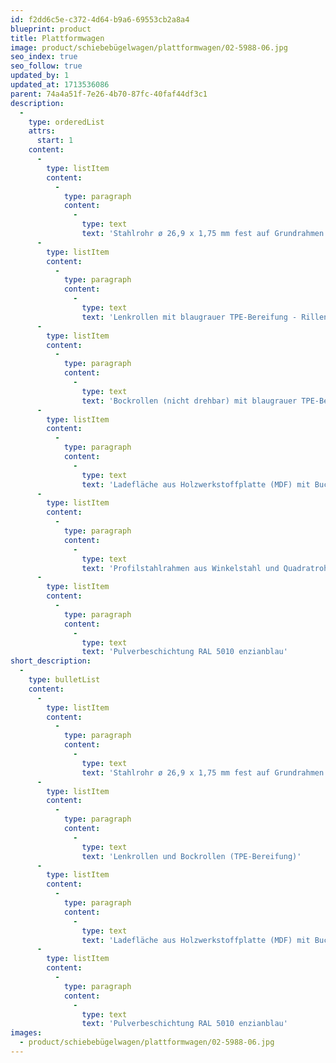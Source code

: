 ```yaml
---
id: f2dd6c5e-c372-4d64-b9a6-69553cb2a8a4
blueprint: product
title: Plattformwagen
image: product/schiebebügelwagen/plattformwagen/02-5988-06.jpg
seo_index: true
seo_follow: true
updated_by: 1
updated_at: 1713536086
parent: 74a4a51f-7e26-4b70-87fc-40faf44df3c1
description:
  -
    type: orderedList
    attrs:
      start: 1
    content:
      -
        type: listItem
        content:
          -
            type: paragraph
            content:
              -
                type: text
                text: 'Stahlrohr ø 26,9 x 1,75 mm fest auf Grundrahmen geschweißt'
      -
        type: listItem
        content:
          -
            type: paragraph
            content:
              -
                type: text
                text: 'Lenkrollen mit blaugrauer TPE-Bereifung - Rillenkugellager, Gehäuse verzinkt, Feststeller an den Lenkrollen gemäß Europäischer Norm EN 1757-3'
      -
        type: listItem
        content:
          -
            type: paragraph
            content:
              -
                type: text
                text: 'Bockrollen (nicht drehbar) mit blaugrauer TPE-Bereifung - Rillenkugellager, Gehäuse verzinkt'
      -
        type: listItem
        content:
          -
            type: paragraph
            content:
              -
                type: text
                text: 'Ladefläche aus Holzwerkstoffplatte (MDF) mit Buchedekor'
      -
        type: listItem
        content:
          -
            type: paragraph
            content:
              -
                type: text
                text: 'Profilstahlrahmen aus Winkelstahl und Quadratrohr'
      -
        type: listItem
        content:
          -
            type: paragraph
            content:
              -
                type: text
                text: 'Pulverbeschichtung RAL 5010 enzianblau'
short_description:
  -
    type: bulletList
    content:
      -
        type: listItem
        content:
          -
            type: paragraph
            content:
              -
                type: text
                text: 'Stahlrohr ø 26,9 x 1,75 mm fest auf Grundrahmen geschweißt'
      -
        type: listItem
        content:
          -
            type: paragraph
            content:
              -
                type: text
                text: 'Lenkrollen und Bockrollen (TPE-Bereifung)'
      -
        type: listItem
        content:
          -
            type: paragraph
            content:
              -
                type: text
                text: 'Ladefläche aus Holzwerkstoffplatte (MDF) mit Buchedekor'
      -
        type: listItem
        content:
          -
            type: paragraph
            content:
              -
                type: text
                text: 'Pulverbeschichtung RAL 5010 enzianblau'
images:
  - product/schiebebügelwagen/plattformwagen/02-5988-06.jpg
---
```

